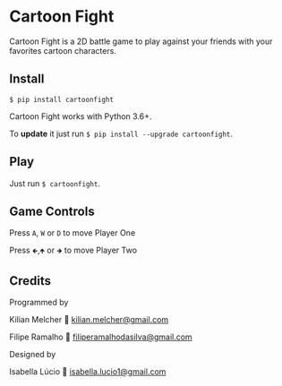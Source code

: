 # Cartoon Fight
Cartoon Fight is a 2D battle game to play against your friends
with your favorites cartoon characters.

## Install

`$ pip install cartoonfight` 

Cartoon Fight works with Python 3.6+.

To **update** it just run `$ pip install --upgrade cartoonfight`.

## Play

Just run `$ cartoonfight`.

## Game Controls

Press `A`, `W` or `D` to move Player One

Press `🡸`,`🡹`  or `🡺` to move Player Two

## Credits

Programmed by

Kilian Melcher 📧 kilian.melcher@gmail.com

Filipe Ramalho 📧 filiperamalhodasilva@gmail.com

Designed by

Isabella Lúcio 📧 isabella.lucio1@gmail.com
